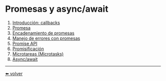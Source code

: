 # Promesas y async/await

1.  [Introducción: callbacks](https://github.com/VictorHugoAguilar/javascript-interview-questions-explained/blob/main/theory/async/callbacks/readme.md)
2.  [Promesa](https://github.com/VictorHugoAguilar/javascript-interview-questions-explained/blob/main/theory/async/promise-basics/readme.md#circulo-animado-con-promesa)
3.  [Encadenamiento de promesas](https://github.com/VictorHugoAguilar/javascript-interview-questions-explained/blob/main/theory/async/promise-chaining/readme.md)
4.  [Manejo de errores con promesas]()
5.  [Promise API]()
6.  [Promisificación]()
7.  [Microtareas (Microtasks)]()
8.  [Async/await]()

---
[⬅️ volver](https://github.com/VictorHugoAguilar/javascript-interview-questions-explained/blob/main/theory/readme.md)
